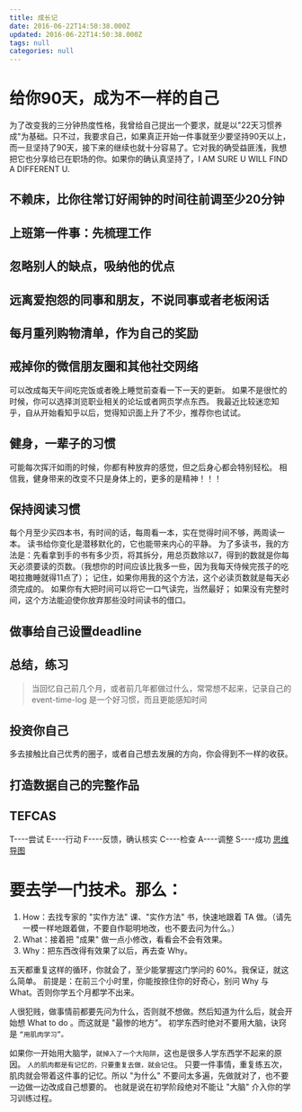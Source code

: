 ```yaml
---
title: 成长记
date: 2016-06-22T14:50:38.000Z
updated: 2016-06-22T14:50:38.000Z
tags: null
categories: null
---
```


# 给你90天，成为不一样的自己

为了改变我的三分钟热度性格，我曾给自己提出一个要求，就是以"22天习惯养成"为基础。只不过，我要求自己，如果真正开始一件事就至少要坚持90天以上，而一旦坚持了90天，接下来的继续也就十分容易了。它对我的确受益匪浅，我想把它也分享给已在职场的你。如果你的确认真坚持了，I AM SURE U WILL FIND A DIFFERENT U.

## 不赖床，比你往常订好闹钟的时间往前调至少20分钟

## 上班第一件事：先梳理工作

## 忽略别人的缺点，吸纳他的优点

## 远离爱抱怨的同事和朋友，不说同事或者老板闲话

## 每月重列购物清单，作为自己的奖励

## 戒掉你的微信朋友圈和其他社交网络

可以改成每天午间吃完饭或者晚上睡觉前查看一下一天的更新。 如果不是很忙的时候，你可以选择浏览职业相关的论坛或者网页学点东西。 我最近比较迷恋知乎，自从开始看知乎以后，觉得知识面上升了不少，推荐你也试试。

## 健身，一辈子的习惯

可能每次挥汗如雨的时候，你都有种放弃的感觉，但之后身心都会特别轻松。 相信我，健身带来的改变不只是身体上的，更多的是精神！！！

## 保持阅读习惯

每个月至少买四本书，有时间的话，每周看一本，实在觉得时间不够，两周读一本。 读书给你变化是潜移默化的，它也能带来内心的平静。 为了多读书，我的方法是：先看拿到手的书有多少页，将其拆分，用总页数除以7，得到的数就是你每天必须要读的页数。（我想你的时间应该比我多一些，因为我每天侍候完孩子的吃喝拉撒睡就得11点了）； 记住，如果你用我的这个方法，这个必读页数就是每天必须完成的。 如果你有大把时间可以将它一口气读完，当然最好； 如果没有完整时间，这个方法能迫使你放弃那些没时间读书的借口。

## 做事给自己设置deadline

## 总结，练习

> 当回忆自己前几个月，或者前几年都做过什么，常常想不起来，记录自己的event-time-log 是一个好习惯，而且更能感知时间

## 投资你自己

多去接触比自己优秀的圈子，或者自己想去发展的方向，你会得到不一样的收获。

## 打造数据自己的完整作品

## TEFCAS

T----尝试 E----行动 F----反馈，确认核实 C----检查 A----调整 S----成功 [思维导图](http://www.jianshu.com/p/e9054cb333e8)

# 要去学一门技术。那么：

1. How：去找专家的 "实作方法" 课、"实作方法" 书，快速地跟着 TA 做。（请先一模一样地跟着做，不要自作聪明地改，也不要去问为什么。）
2. What：接着把 "成果" 做一点小修改，看看会不会有效果。
3. Why：把东西改得有效果了以后，再去查 Why。

五天都重复这样的循环，你就会了，至少能掌握这门学问的 60%。我保证，就这么简单。 前提是：在前三个小时里，你能按捺住你的好奇心，别问 Why 与 What。否则你学五个月都学不出来。

人很犯贱，做事情前都要先问为什么，否则就不想做。然后知道为什么后，就会开始想 What to do 。而这就是 "最惨的地方"。 初学东西时绝对不要用大脑，诀窍是 `“用肌肉学习”。`

如果你一开始用大脑学，`就掉入了一个大陷阱`，这也是很多人学东西学不起来的原因。 `人的肌肉都是有记忆的，只要重复去做，就会记住`。 只要一件事情，重复练五次，肌肉就会带着这件事的记忆。所以 "为什么" 不要问太多遍，先做就对了，也不要一边做一边改成自己想要的。 也就是说在初学阶段绝对不能让 "大脑" 介入你的学习训练过程。
